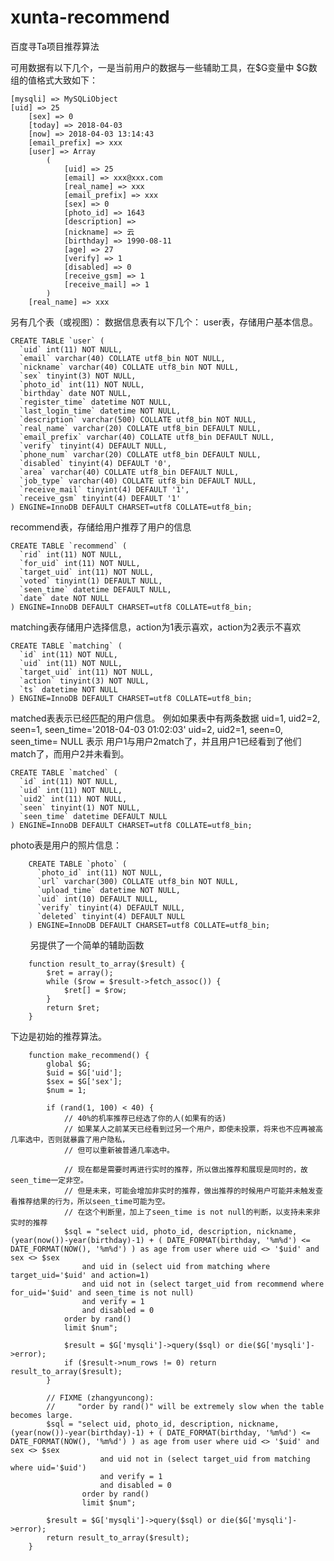 # xunta-recommend
百度寻Ta项目推荐算法

可用数据有以下几个，一是当前用户的数据与一些辅助工具，在$G变量中
$G数组的值格式大致如下：

    [mysqli] => MySQLiObject
    [uid] => 25
        [sex] => 0
        [today] => 2018-04-03
        [now] => 2018-04-03 13:14:43
        [email_prefix] => xxx
        [user] => Array
            (
                [uid] => 25
                [email] => xxx@xxx.com
                [real_name] => xxx
                [email_prefix] => xxx
                [sex] => 0
                [photo_id] => 1643
                [description] =>
                [nickname] => 云
                [birthday] => 1990-08-11
                [age] => 27
                [verify] => 1
                [disabled] => 0
                [receive_gsm] => 1
                [receive_mail] => 1
            )
        [real_name] => xxx
      
      
另有几个表（或视图）：
数据信息表有以下几个：
user表，存储用户基本信息。

    CREATE TABLE `user` (
      `uid` int(11) NOT NULL,
      `email` varchar(40) COLLATE utf8_bin NOT NULL,
      `nickname` varchar(40) COLLATE utf8_bin NOT NULL,
      `sex` tinyint(3) NOT NULL,
      `photo_id` int(11) NOT NULL,
      `birthday` date NOT NULL,
      `register_time` datetime NOT NULL,
      `last_login_time` datetime NOT NULL,
      `description` varchar(500) COLLATE utf8_bin NOT NULL,
      `real_name` varchar(20) COLLATE utf8_bin DEFAULT NULL,
      `email_prefix` varchar(40) COLLATE utf8_bin DEFAULT NULL,
      `verify` tinyint(4) DEFAULT NULL,
      `phone_num` varchar(20) COLLATE utf8_bin DEFAULT NULL,
      `disabled` tinyint(4) DEFAULT '0',
      `area` varchar(40) COLLATE utf8_bin DEFAULT NULL,
      `job_type` varchar(40) COLLATE utf8_bin DEFAULT NULL,
      `receive_mail` tinyint(4) DEFAULT '1',
      `receive_gsm` tinyint(4) DEFAULT '1'
    ) ENGINE=InnoDB DEFAULT CHARSET=utf8 COLLATE=utf8_bin;


recommend表，存储给用户推荐了用户的信息

    CREATE TABLE `recommend` (
      `rid` int(11) NOT NULL,
      `for_uid` int(11) NOT NULL,
      `target_uid` int(11) NOT NULL,
      `voted` tinyint(1) DEFAULT NULL,
      `seen_time` datetime DEFAULT NULL,
      `date` date NOT NULL
    ) ENGINE=InnoDB DEFAULT CHARSET=utf8 COLLATE=utf8_bin;
    
    
matching表存储用户选择信息，action为1表示喜欢，action为2表示不喜欢


    CREATE TABLE `matching` (
      `id` int(11) NOT NULL,
      `uid` int(11) NOT NULL,
      `target_uid` int(11) NOT NULL,
      `action` tinyint(3) NOT NULL,
      `ts` datetime NOT NULL
    ) ENGINE=InnoDB DEFAULT CHARSET=utf8 COLLATE=utf8_bin;


matched表表示已经匹配的用户信息。
例如如果表中有两条数据
uid=1, uid2=2, seen=1, seen_time='2018-04-03 01:02:03'
uid=2, uid2=1, seen=0, seen_time= NULL
表示 用户1与用户2match了，并且用户1已经看到了他们match了，而用户2并未看到。


    CREATE TABLE `matched` (
      `id` int(11) NOT NULL,
      `uid` int(11) NOT NULL,
      `uid2` int(11) NOT NULL,
      `seen` tinyint(1) NOT NULL,
      `seen_time` datetime DEFAULT NULL
    ) ENGINE=InnoDB DEFAULT CHARSET=utf8 COLLATE=utf8_bin;
    

photo表是用户的照片信息：

        CREATE TABLE `photo` (
          `photo_id` int(11) NOT NULL,
          `url` varchar(300) COLLATE utf8_bin NOT NULL,
          `upload_time` datetime NOT NULL,
          `uid` int(10) DEFAULT NULL,
          `verify` tinyint(4) DEFAULT NULL,
          `deleted` tinyint(4) DEFAULT NULL
        ) ENGINE=InnoDB DEFAULT CHARSET=utf8 COLLATE=utf8_bin;
        
另提供了一个简单的辅助函数


        function result_to_array($result) {
            $ret = array();
            while ($row = $result->fetch_assoc()) {
                $ret[] = $row;
            }
            return $ret;
        }

下边是初始的推荐算法。

        function make_recommend() {
            global $G;
            $uid = $G['uid'];
            $sex = $G['sex'];
            $num = 1;

            if (rand(1, 100) < 40) {
                // 40%的机率推荐已经选了你的人(如果有的话)
                // 如果某人之前某天已经看到过另一个用户，即使未投票，将来也不应再被高几率选中，否则就暴露了用户隐私，
                // 但可以重新被普通几率选中。

                // 现在都是需要时再进行实时的推荐，所以做出推荐和展现是同时的，故seen_time一定非空。
                // 但是未来，可能会增加非实时的推荐，做出推荐的时候用户可能并未触发查看推荐结果的行为，所以seen_time可能为空。
                // 在这个判断里，加上了seen_time is not null的判断，以支持未来非实时的推荐
                $sql = "select uid, photo_id, description, nickname, (year(now())-year(birthday)-1) + ( DATE_FORMAT(birthday, '%m%d') <= DATE_FORMAT(NOW(), '%m%d') ) as age from user where uid <> '$uid' and sex <> $sex
                    and uid in (select uid from matching where target_uid='$uid' and action=1)
                    and uid not in (select target_uid from recommend where for_uid='$uid' and seen_time is not null)
                    and verify = 1
                    and disabled = 0
                order by rand()
                limit $num";

                $result = $G['mysqli']->query($sql) or die($G['mysqli']->error);
                if ($result->num_rows != 0) return result_to_array($result);
            }

            // FIXME (zhangyuncong):
            //     "order by rand()" will be extremely slow when the table becomes large.
            $sql = "select uid, photo_id, description, nickname, (year(now())-year(birthday)-1) + ( DATE_FORMAT(birthday, '%m%d') <= DATE_FORMAT(NOW(), '%m%d') ) as age from user where uid <> '$uid' and sex <> $sex
                        and uid not in (select target_uid from matching where uid='$uid')
                        and verify = 1
                        and disabled = 0
                    order by rand()
                    limit $num";

            $result = $G['mysqli']->query($sql) or die($G['mysqli']->error);
            return result_to_array($result);
        }




      

